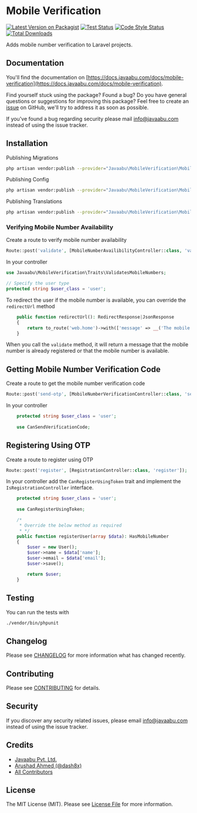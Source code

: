 # Mobile Verification

[![Latest Version on Packagist](https://img.shields.io/packagist/v/javaabu/mobile-verification.svg?style=flat-square)](https://packagist.org/packages/javaabu/mobile-verification)
[![Test Status](../../actions/workflows/run-tests.yml/badge.svg)](../../actions/workflows/run-tests.yml)
[![Code Style Status](../../actions/workflows/php-cs-fixer.yml/badge.svg)](../../actions/workflows/php-cs-fixer.yml)
[![Total Downloads](https://img.shields.io/packagist/dt/javaabu/mobile-verification.svg?style=flat-square)](https://packagist.org/packages/javaabu/mobile-verification)

Adds mobile number verification to Laravel projects.

## Documentation

You'll find the documentation on [https://docs.javaabu.com/docs/mobile-verification](https://docs.javaabu.com/docs/mobile-verification).

Find yourself stuck using the package? Found a bug? Do you have general questions or suggestions for improving this package? Feel free to create an [issue](../../issues) on GitHub, we'll try to address it as soon as possible.

If you've found a bug regarding security please mail [info@javaabu.com](mailto:info@javaabu.com) instead of using the issue tracker.


## Installation

Publishing Migrations
```bash
php artisan vendor:publish --provider="Javaabu\MobileVerification\MobileVerificationServiceProvider" --tag="mobile-verification-migrations"
```

Publishing Config
```bash
php artisan vendor:publish --provider="Javaabu\MobileVerification\MobileVerificationServiceProvider" --tag="mobile-verification-config"
```

Publishing Translations
```bash
php artisan vendor:publish --provider="Javaabu\MobileVerification\MobileVerificationServiceProvider" --tag="mobile-verification-translations"
```

### Verifying Mobile Number Availability
Create a route to verify mobile number availability
```php
Route::post('validate', [MobileNumberAvailibilityController::class, 'validate']);
```

In your controller
```php
use Javaabu\MobileVerification\Traits\ValidatesMobileNumbers;

// Specify the user type
protected string $user_class = 'user';
```

To redirect the user if the mobile number is available, you can override the `redirectUrl` method
```php
    public function redirectUrl(): RedirectResponse|JsonResponse
    {
        return to_route('web.home')->with(['message' => __('The mobile number is valid')]);
    }
```
When you call the `validate` method, it will return a message that the mobile number is already registered or that the mobile number is available.


## Getting Mobile Number Verification Code
Create a route to get the mobile number verification code
```php
Route::post('send-otp', [MobileNumberVerificationController::class, 'sendOtp']);
```

In your controller
```php
    protected string $user_class = 'user';
    
    use CanSendVerificationCode;
```

## Registering Using OTP
Create a route to register using OTP
```php
Route::post('register', [RegistrationController::class, 'register']);
```

In your controller add the `CanRegisterUsingToken` trait and implement the `IsRegistrationController` interface.
```php
    protected string $user_class = 'user';
    
    use CanRegisterUsingToken;

    /*
     * Override the below method as required
     * */
    public function registerUser(array $data): HasMobileNumber
    {
        $user = new User();
        $user->name = $data['name'];
        $user->email = $data['email'];
        $user->save();

        return $user;
    }
```




## Testing

You can run the tests with

``` bash
./vendor/bin/phpunit
```

## Changelog

Please see [CHANGELOG](CHANGELOG.md) for more information what has changed recently.

## Contributing

Please see [CONTRIBUTING](CONTRIBUTING.md) for details.

## Security

If you discover any security related issues, please email [info@javaabu.com](mailto:info@javaabu.com) instead of using the issue tracker.

## Credits

- [Javaabu Pvt. Ltd.](https://github.com/javaabu)
- [Arushad Ahmed (@dash8x)](http://arushad.com)
- [All Contributors](../../contributors)

## License

The MIT License (MIT). Please see [License File](LICENSE.md) for more information.
